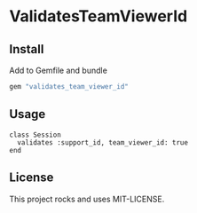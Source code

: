 # ValidatesTeamViewerId

## Install

Add to Gemfile and bundle

```ruby
gem "validates_team_viewer_id"
```


## Usage

```
class Session
  validates :support_id, team_viewer_id: true
end
```


## License

This project rocks and uses MIT-LICENSE.
